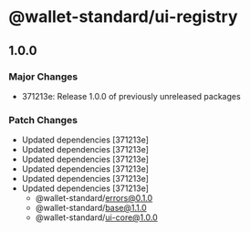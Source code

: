 # @wallet-standard/ui-registry

## 1.0.0

### Major Changes

-   371213e: Release 1.0.0 of previously unreleased packages

### Patch Changes

-   Updated dependencies [371213e]
-   Updated dependencies [371213e]
-   Updated dependencies [371213e]
-   Updated dependencies [371213e]
-   Updated dependencies [371213e]
-   Updated dependencies [371213e]
    -   @wallet-standard/errors@0.1.0
    -   @wallet-standard/base@1.1.0
    -   @wallet-standard/ui-core@1.0.0
